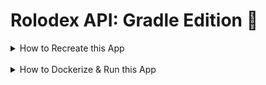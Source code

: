 # Rolodex API: Gradle Edition :elephant:

<details>
    <summary>How to Recreate this App</summary>
    
<br>

1. Access Spring Initiliazer at [start.spring.io](https://start.spring.io)

2. Select the following properties: 
    - Gradle Project
    - Java
    - Spring Boot: 2.7.3
    - Group: `com.revature`
    - Artifact: `rolodex-api-gradle`
    - Package name: `com.revature`
    - Packaging: Jar
    - Java: 8
    - Spring Starter Validation

3.  Dependencies:
    - Spring Web
    - Spring Data JPA
    - H2 Driver
    - Lombok
    - Dev Tools
    - Spring Boot Actuator

4.  Click **Generate**, extract the downloaded zip file to a directory. Import it into your IDE:
    - For **SpringToolSuites**: go to Import > Gradle project.
    - For IntelliJ, just go to File > Open

> *In the case that you need to add a new dependency to the `build.gradle` file, navigate to the Maven Central Repository and select the **Gradle (Short)** version.  Paste it beneath the other `dependencies`, then run `gradlew build --refresh-dependencies` to rebuild the project.*

</details>

<br>

<details>
    <summary>How to Dockerize & Run this App</summary>

<br>

*The following Dockerfile assumes that you have already gnerated the artifact with the commands listed in the first step.  If you would like to explore more options, please use [this resource](https://codefresh.io/docs/docs/learn-by-example/java/gradle/).*

1. In your `build.gradle` file, please add the following to name the build JAR as the name of your artifact and not the "artifact-1.0.0-SNAPSHOT.jar"

```groovy
bootJar {
   archiveName = "$baseName.$extension"
}
```

2. Build the JAR within the root directory of the project.
 
```
./gradlew clean bootJar
```

    *The JAR will now live in **/build/libs/your-project-name.jar***

3. Add the following Dockerfile in the root project directory.

```Dockerfile
# declare the base image - here is a light weight JDK 8 setup
FROM openjdk:8-jdk-alpine

# copy the generated JAR (from gradle) into the container to run
COPY build/libs/*.jar rolodex-api-gradle.jar

# Expose port 5000 of the container
EXPOSE 5000

# Run the JAR when we run the container, thus executing the app
ENTRYPOINT ["java", "-jar", "rolodex-api-gradle.jar"]
```

4. Build the image and run the container run these commands within the root directory of the project

```
docker build -t my-api:auto .

docker run -d -p 5000:5000 my-api:auto
```

:tada: *It should now be up and running at http://localhost:5000/api*
</details>
